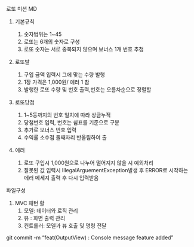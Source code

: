 로또 미션 MD
1. 기본규칙	
	1. 숫자범위는 1~45
	2. 로또는 6개의 숫자로 구성
	3. 로또 숫자는 서로 중복되지 않으며 보너스 1개 번호 추첨

	
2. 로또발
	1. 구입 금액 입력시 그에 맞는 수량 발행
	2. 1장 가격은 1,000원/ 에러 1 참
	3. 발행한 로또 수량 및 번호 출력,번호는 오름차순으로 정렬할 
	
3. 로또당첨
	1. 1~5등까지의 번호 일치에 따라 상금누적
	2. 당첨번호 입력, 번호는 쉼표를 기준으로 구분
	3. 추가로 보너스 번호 입력
	4. 수익률 소수점 둘째자리 반올림하여 출

	
4. 에러
	1. 로또 구입시 1,000원으로 나누어 떨어지지 않을 시 예외처리
	2. 잘못된 값 입력시 IllegalArguementException발생 후 ERROR로 시작하는 에러 메세지 출력 후 다시 입력받음
	
파일구성
1. MVC 패턴 활
	1. 모델: 데이터와 로직 관리
	2. 뷰 : 화면 출력 관리
	3. 컨트롤러: 모델과 뷰 호출 및 명령 전달
	
 git commit -m “feat(OutputView) : Console message feature added”